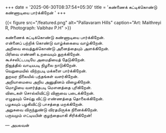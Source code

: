 +++
date = '2025-06-30T08:37:54+05:30'
title = 'கண்ணைக் கட்டிக்கொண்டு கண்ணாடியை பார்க்கிறேன் '
+++

{{< figure src="/featured.png" alt="Pallavaram Hills" caption="Art: Maithreyi R, Photograph: Vaibhav P.H" >}}

கண்ணைக் கட்டிக்கொண்டு கண்ணாடியை பார்க்கிறேன்.<br>
என்னைப் பற்றிக் கொண்டு வாழ்க்கையை வாழ்கிறேன்.<br>
அறிவை வைத்துக்கொண்டு அனைத்தையும் அளக்கிறேன்.<br>
பிரிவை எண்ணி உறவையும் துறக்கிறேன்.<br>
கூச்சலிட்டபடியே அமைதியைத் தேடுகிறேன்.<br>
நிஜத்தில் வாடியபடி நிழலை நாடுகிறேன்.<br>
வெறுமையில் விற்றபடி மக்களை பார்க்கிறேன்.<br>
துறவர நிலையில் பந்தங்கள் வளர்கிறேன்.<br>
அறியாமையை அறிய அனுதினம் விழைகிறேன்.<br>
மொழியை வளர்த்தபடி மௌனத்தை புரிகிறேன்.<br>
விடைகள் சொல்லிவிட்டு வினாவை படைக்கிறேன்.<br>
எழுதவும் செய்து விட்டு எண்ணத்தை தொலைக்கிறேன்.<br>
பழகவும் பழகிவிட்டு பாசத்தை மறக்கிறேன்.<br>
அறுசுவை விருந்துண்டு விரதமிருக்க நினைக்கிறேன்.<br>
பருவமும் எட்டியபின் குழந்தையாகி சிரிக்கிறேன்!<br>

— அயலவன்
